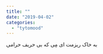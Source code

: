 ```yaml
---
title: ""
date: "2019-04-02"
categories: 
  - "tytomood"
---
```


به خاک ریزمت ای مِی که بی حریف حرامی
